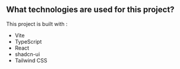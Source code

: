 ## What technologies are used for this project?

This project is built with :

- Vite
- TypeScript
- React
- shadcn-ui
- Tailwind CSS
